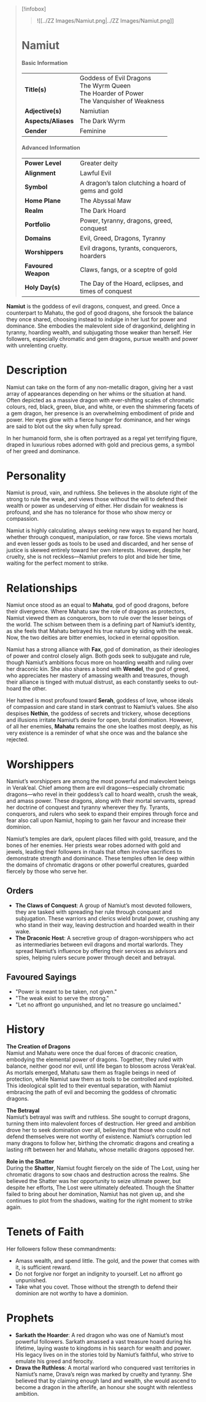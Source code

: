 > [!infobox]
> > ![[../ZZ Images/Namiut.png|../ZZ Images/Namiut.png]]  
> # Namiut
> #### Basic Information
> |  |   |
> |---|---|
> | **Title(s)** | Goddess of Evil Dragons<br>The Wyrm Queen<br>The Hoarder of Power<br>The Vanquisher of Weakness |
> | **Adjective(s)** | Namiutian |
> | **Aspects/Aliases** | The Dark Wyrm |
> | **Gender** | Feminine |
> 
> #### Advanced Information
> |  |  | 
> | --- | --- |
> | **Power Level** | Greater deity |
> | **Alignment** | Lawful Evil |
> | **Symbol** | A dragon’s talon clutching a hoard of gems and gold |
> | **Home Plane** | The Abyssal Maw |
> | **Realm** | The Dark Hoard |
> | **Portfolio** | Power, tyranny, dragons, greed, conquest |
> | **Domains** | Evil, Greed, Dragons, Tyranny |
> | **Worshippers** | Evil dragons, tyrants, conquerors, hoarders |
> | **Favoured Weapon** | Claws, fangs, or a sceptre of gold |
> | **Holy Day(s)** | The Day of the Hoard, eclipses, and times of conquest |

**Namiut** is the goddess of evil dragons, conquest, and greed. Once a counterpart to Mahatu, the god of good dragons, she forsook the balance they once shared, choosing instead to indulge in her lust for power and dominance. She embodies the malevolent side of dragonkind, delighting in tyranny, hoarding wealth, and subjugating those weaker than herself. Her followers, especially chromatic and gem dragons, pursue wealth and power with unrelenting cruelty.

# Description
Namiut can take on the form of any non-metallic dragon, giving her a vast array of appearances depending on her whims or the situation at hand. Often depicted as a massive dragon with ever-shifting scales of chromatic colours, red, black, green, blue, and white, or even the shimmering facets of a gem dragon, her presence is an overwhelming embodiment of pride and power. Her eyes glow with a fierce hunger for dominance, and her wings are said to blot out the sky when fully spread.

In her humanoid form, she is often portrayed as a regal yet terrifying figure, draped in luxurious robes adorned with gold and precious gems, a symbol of her greed and dominance.

# Personality
Namiut is proud, vain, and ruthless. She believes in the absolute right of the strong to rule the weak, and views those without the will to defend their wealth or power as undeserving of either. Her disdain for weakness is profound, and she has no tolerance for those who show mercy or compassion. 

Namiut is highly calculating, always seeking new ways to expand her hoard, whether through conquest, manipulation, or raw force. She views mortals and even lesser gods as tools to be used and discarded, and her sense of justice is skewed entirely toward her own interests. However, despite her cruelty, she is not reckless—Namiut prefers to plot and bide her time, waiting for the perfect moment to strike.

# Relationships
Namiut once stood as an equal to **Mahatu**, god of good dragons, before their divergence. Where Mahatu saw the role of dragons as protectors, Namiut viewed them as conquerors, born to rule over the lesser beings of the world. The schism between them is a defining part of Namiut’s identity, as she feels that Mahatu betrayed his true nature by siding with the weak. Now, the two deities are bitter enemies, locked in eternal opposition.

Namiut has a strong alliance with **Fax**, god of domination, as their ideologies of power and control closely align. Both gods seek to subjugate and rule, though Namiut’s ambitions focus more on hoarding wealth and ruling over her draconic kin. She also shares a bond with **Wendel**, the god of greed, who appreciates her mastery of amassing wealth and treasures, though their alliance is tinged with mutual distrust, as each constantly seeks to out-hoard the other.

Her hatred is most profound toward **Serah**, goddess of love, whose ideals of compassion and care stand in stark contrast to Namiut’s values. She also despises **Nethin**, the goddess of secrets and trickery, whose deceptions and illusions irritate Namiut’s desire for open, brutal domination. However, of all her enemies, **Mahatu** remains the one she loathes most deeply, as his very existence is a reminder of what she once was and the balance she rejected.

# Worshippers
Namiut’s worshippers are among the most powerful and malevolent beings in Verak’eal. Chief among them are evil dragons—especially chromatic dragons—who revel in their goddess’s call to hoard wealth, crush the weak, and amass power. These dragons, along with their mortal servants, spread her doctrine of conquest and tyranny wherever they fly. Tyrants, conquerors, and rulers who seek to expand their empires through force and fear also call upon Namiut, hoping to gain her favour and increase their dominion.

Namiut’s temples are dark, opulent places filled with gold, treasure, and the bones of her enemies. Her priests wear robes adorned with gold and jewels, leading their followers in rituals that often involve sacrifices to demonstrate strength and dominance. These temples often lie deep within the domains of chromatic dragons or other powerful creatures, guarded fiercely by those who serve her.

## Orders
- **The Claws of Conquest**: A group of Namiut’s most devoted followers, they are tasked with spreading her rule through conquest and subjugation. These warriors and clerics wield brutal power, crushing any who stand in their way, leaving destruction and hoarded wealth in their wake.
- **The Draconic Host**: A secretive group of dragon-worshippers who act as intermediaries between evil dragons and mortal warlords. They spread Namiut’s influence by offering their services as advisors and spies, helping rulers secure power through deceit and betrayal.

## Favoured Sayings
- "Power is meant to be taken, not given."
- "The weak exist to serve the strong."
- "Let no affront go unpunished, and let no treasure go unclaimed."

# History
**The Creation of Dragons**  
Namiut and Mahatu were once the dual forces of draconic creation, embodying the elemental power of dragons. Together, they ruled with balance, neither good nor evil, until life began to blossom across Verak’eal. As mortals emerged, Mahatu saw them as fragile beings in need of protection, while Namiut saw them as tools to be controlled and exploited. This ideological split led to their eventual separation, with Namiut embracing the path of evil and becoming the goddess of chromatic dragons.

**The Betrayal**  
Namiut’s betrayal was swift and ruthless. She sought to corrupt dragons, turning them into malevolent forces of destruction. Her greed and ambition drove her to seek domination over all, believing that those who could not defend themselves were not worthy of existence. Namiut’s corruption led many dragons to follow her, birthing the chromatic dragons and creating a lasting rift between her and Mahatu, whose metallic dragons opposed her.

**Role in the Shatter**  
During the **Shatter**, Namiut fought fiercely on the side of The Lost, using her chromatic dragons to sow chaos and destruction across the realms. She believed the Shatter was her opportunity to seize ultimate power, but despite her efforts, The Lost were ultimately defeated. Though the Shatter failed to bring about her domination, Namiut has not given up, and she continues to plot from the shadows, waiting for the right moment to strike again.

# Tenets of Faith
Her followers follow these commandments:
- Amass wealth, and spend little. The gold, and the power that comes with it, is sufficient reward.
- Do not forgive nor forget an indignity to yourself. Let no affront go unpunished.
- Take what you covet. Those without the strength to defend their dominion are not worthy to have a dominion.

# Prophets
- **Sarkath the Hoarder**: A red dragon who was one of Namiut’s most powerful followers. Sarkath amassed a vast treasure hoard during his lifetime, laying waste to kingdoms in his search for wealth and power. His legacy lives on in the stories told by Namiut’s faithful, who strive to emulate his greed and ferocity.
- **Drava the Ruthless**: A mortal warlord who conquered vast territories in Namiut’s name, Drava’s reign was marked by cruelty and tyranny. She believed that by claiming enough land and wealth, she would ascend to become a dragon in the afterlife, an honour she sought with relentless ambition.